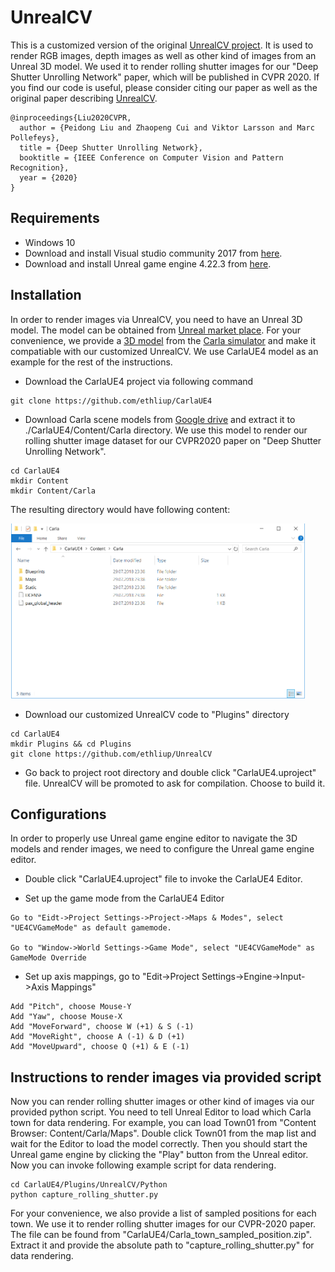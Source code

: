 # UnrealCV
This is a customized version of the original [UnrealCV project](https://unrealcv.org). It is used to render RGB images, depth images as well as other kind of images from an Unreal 3D model. We used it to render rolling shutter images for our "Deep Shutter Unrolling Network" paper, which will be published in CVPR 2020. If you find our code is useful, please consider citing our paper as well as the original paper describing [UnrealCV](https://unrealcv.org).

```
@inproceedings{Liu2020CVPR,
  author = {Peidong Liu and Zhaopeng Cui and Viktor Larsson and Marc Pollefeys},
  title = {Deep Shutter Unrolling Network},
  booktitle = {IEEE Conference on Computer Vision and Pattern Recognition},
  year = {2020}
}
```

## Requirements
* Windows 10 
* Download and install Visual studio community 2017 from [here](https://visualstudio.microsoft.com/vs/older-downloads/).
* Download and install Unreal game engine 4.22.3 from [here](https://www.unrealengine.com/en-US/get-now).

## Installation
In order to render images via UnrealCV, you need to have an Unreal 3D model. The model can be obtained from [Unreal market place](https://www.unrealengine.com/marketplace/en-US/store). For your convenience, we provide a [3D model](https://github.com/ethliup/CarlaUE4) from the [Carla simulator](http://carla.org) and make it compatiable with our customized UnrealCV. We use CarlaUE4 model as an example for the rest of the instructions.

* Download the CarlaUE4 project via following command
```
git clone https://github.com/ethliup/CarlaUE4
```
* Download Carla scene models from [Google drive](https://drive.google.com/open?id=1joNIdwcMGAIDyH-pIQcstARiL6F5tAGt) and extract it to ./CarlaUE4/Content/Carla directory. We use this model to render our rolling shutter image dataset for our CVPR2020 paper on "Deep Shutter Unrolling Network".
```
cd CarlaUE4
mkdir Content
mkdir Content/Carla
```
The resulting directory would have following content:

<img src="Figures/carla_directory.png" height="280px"/>

* Download our customized UnrealCV code to "Plugins" directory
```
cd CarlaUE4
mkdir Plugins && cd Plugins
git clone https://github.com/ethliup/UnrealCV
```

* Go back to project root directory and double click "CarlaUE4.uproject" file. UnrealCV will be promoted to ask for compilation. Choose to build it.

## Configurations 
In order to properly use Unreal game engine editor to navigate the 3D models and render images, we need to configure the Unreal game engine editor.

* Double click "CarlaUE4.uproject" file to invoke the CarlaUE4 Editor.

* Set up the game mode from the CarlaUE4 Editor
```
Go to "Eidt->Project Settings->Project->Maps & Modes", select "UE4CVGameMode" as default gamemode.

Go to "Window->World Settings->Game Mode", select "UE4CVGameMode" as GameMode Override
```

* Set up axis mappings, go to "Edit->Project Settings->Engine->Input->Axis Mappings"
```
Add "Pitch", choose Mouse-Y
Add "Yaw", choose Mouse-X
Add "MoveForward", choose W (+1) & S (-1)
Add "MoveRight", choose A (-1) & D (+1)
Add "MoveUpward", choose Q (+1) & E (-1)
```

## Instructions to render images via provided script
Now you can render rolling shutter images or other kind of images via our provided python script. You need to tell Unreal Editor to load which Carla town for data rendering. For example, you can load Town01 from "Content Browser: Content/Carla/Maps". Double click Town01 from the map list and wait for the Editor to load the model correctly. Then you should start the Unreal game engine by clicking the "Play" button from the Unreal editor. Now you can invoke following example script for data rendering.

```
cd CarlaUE4/Plugins/UnrealCV/Python
python capture_rolling_shutter.py
```

For your convenience, we also provide a list of sampled positions for each town. We use it to render rolling shutter images for our CVPR-2020 paper. The file can be found from "CarlaUE4/Carla_town_sampled_position.zip". Extract it and provide the absolute path to "capture_rolling_shutter.py" for data rendering.
